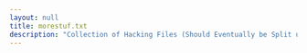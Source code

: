 ```yaml
---
layout: null
title: morestuf.txt
description: "Collection of Hacking Files (Should Eventually be Split up)"
---
```

